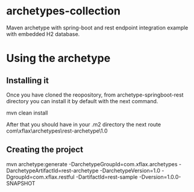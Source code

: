 # archetypes-collection
Maven archetype with spring-boot and rest endpoint integration example with embedded H2 database.

# Using the archetype

## Installing it
Once you have cloned the reopository, from archetype-springboot-rest directory you can install it by default with the next command.

mvn clean install

After that you should have in your .m2 directory the next route com\xflax\archetypes\rest-archetype\1.0

## Creating the project
mvn archetype:generate -DarchetypeGroupId=com.xflax.archetypes -DarchetypeArtifactId=rest-archetype -DarchetypeVersion=1.0 -DgroupId=com.xflax.restful -DartifactId=rest-sample -Dversion=1.0.0-SNAPSHOT